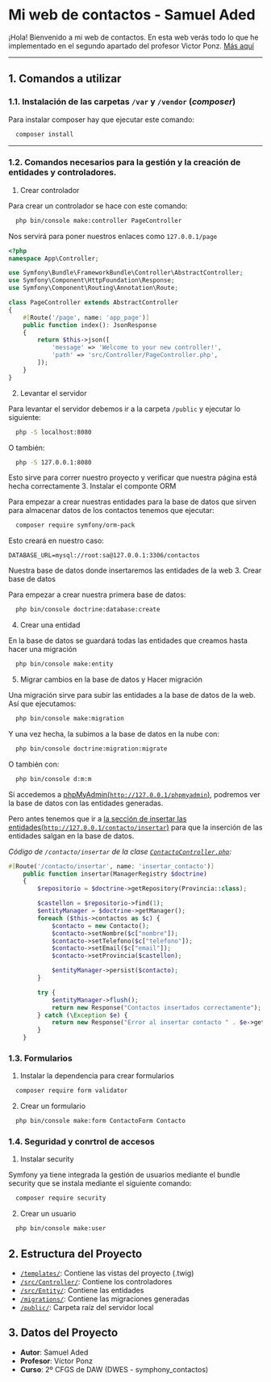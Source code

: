 # Mi web de contactos - Samuel Aded
¡Hola! Bienvenido a mi web de contactos. En esta web verás todo lo que he implementado en el segundo apartado del profesor Victor Ponz. [Más aquí](https://victorponz.github.io/symfony-contactos-teoria/)

---
## 1. Comandos a utilizar
### 1.1. Instalación de las carpetas `/var` y `/vendor` (*composer*)
Para instalar composer hay que ejecutar este comando:
```bash
  composer install
```
---
### 1.2. Comandos necesarios para la gestión y la creación de entidades y controladores.
1. Crear controlador

Para crear un controlador se hace con este comando:
```bash
  php bin/console make:controller PageController
```
Nos servirá para poner nuestros enlaces como `127.0.0.1/page`
```php
<?php
namespace App\Controller;

use Symfony\Bundle\FrameworkBundle\Controller\AbstractController;
use Symfony\Component\HttpFoundation\Response;
use Symfony\Component\Routing\Annotation\Route;

class PageController extends AbstractController
{
    #[Route('/page', name: 'app_page')]
    public function index(): JsonResponse
    {
        return $this->json([
            'message' => 'Welcome to your new controller!',
            'path' => 'src/Controller/PageController.php',
        ]);
    }
}
```
2. Levantar el servidor

Para levantar el servidor debemos ir a la carpeta `/public` y ejecutar lo siguiente:
```bash
  php -S localhost:8080
```
O también:
```bash
  php -S 127.0.0.1:8080
```
Esto sirve para correr nuestro proyecto y verificar que nuestra página está hecha correctamente
3. Instalar el componte ORM

Para empezar a crear nuestras entidades para la base de datos que sirven para almacenar datos de los contactos tenemos que ejecutar: 
```bash
  composer require symfony/orm-pack
```
Esto creará en nuestro caso:
```dockerignore
DATABASE_URL=mysql://root:sa@127.0.0.1:3306/contactos
```
Nuestra base de datos donde insertaremos las entidades de la web
3. Crear base de datos

Para empezar a crear nuestra primera base de datos:
```bash
  php bin/console doctrine:database:create
```
4. Crear una entidad

En la base de datos se guardará todas las entidades que creamos hasta hacer una migración
```bash
  php bin/console make:entity
```
5. Migrar cambios en la base de datos y Hacer migración

Una migración sirve para subir las entidades a la base de datos de la web. Así que ejecutamos:
```bash
  php bin/console make:migration
```
Y una vez hecha, la subimos a la base de datos en la nube con:
```bash
  php bin/console doctrine:migration:migrate
```
O también con:
```bash
  php bin/console d:m:m
```
Si accedemos a [phpMyAdmin(`http://127.0.0.1/phpmyadmin`)](http://127.0.0.1/phpmyadmin), podremos ver la base de datos con las entidades generadas.

Pero antes tenemos que ir a [la sección de insertar las entidades(`http://127.0.0.1/contacto/insertar`)](http://127.0.0.1/contacto/insertar) para que la inserción de las entidades salgan en la base de datos.

*Código de `/contacto/insertar` de la clase [`ContactoController.php`](./src/Controller/ContactoController.php):*
```php
#[Route('/contacto/insertar', name: 'insertar_contacto')]
    public function insertar(ManagerRegistry $doctrine)
    {
        $repositorio = $doctrine->getRepository(Provincia::class);

        $castellon = $repositorio->find(1);
        $entityManager = $doctrine->getManager();
        foreach ($this->contactos as $c) {
            $contacto = new Contacto();
            $contacto->setNombre($c["nombre"]);
            $contacto->setTelefono($c["telefono"]);
            $contacto->setEmail($c["email"]);
            $contacto->setProvincia($castellon);

            $entityManager->persist($contacto);
        }

        try {
            $entityManager->flush();
            return new Response("Contactos insertados correctamente");
        } catch (\Exception $e) {
            return new Response("Error al insertar contacto " . $e->getMessage());
        }
    }
```
### 1.3. Formularios
1. Instalar la dependencia para crear formularios
```bash
  composer require form validator
```
2. Crear un formulario
```bash
  php bin/console make:form ContactoForm Contacto
```
### 1.4. Seguridad y conrtrol de accesos
1. Instalar security 

Symfony ya tiene integrada la gestión de usuarios mediante el bundle security que se instala mediante el siguiente comando:
```bash
  composer require security
```
2. Crear un usuario
```bash
  php bin/console make:user
``` 
## 2. Estructura del Proyecto
- [`/templates/`](./templates): Contiene las vistas del proyecto (.twig)
- [`/src/Controller/`](./src/Controller): Contiene los controladores
- [`/src/Entity/`](/src/Entity): Contiene las entidades
- [`/migrations/`](/migrations): Contiene las migraciones generadas
- [`/public/`](./public): Carpeta raíz del servidor local
## 3. Datos del Proyecto

- **Autor**: Samuel Aded
- **Profesor**: Víctor Ponz
- **Curso**: 2º CFGS de DAW (DWES - symphony_contactos) 